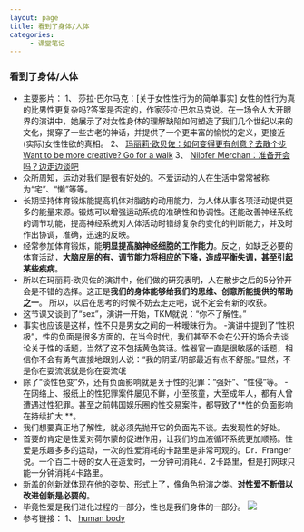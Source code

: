 ```yaml
---
layout: page
title: 看到了身体/人体
categories:
     - 课堂笔记
---
```


### 看到了身体/人体

* 主要影片：
1、 莎拉·巴尔马克：[关于女性性行为的简单事实] 女性的性行为真的比男性更复杂吗?答案是否定的，作家莎拉·巴尔马克说。在一场令人大开眼界的演讲中，她展示了对女性身体的理解缺陷如何塑造了我们几个世纪以来的文化，揭穿了一些古老的神话，并提供了一个更丰富的愉悦的定义，更接近(实际)女性性欲的真相。
2、 [玛丽莉·欧贝佐：如何变得更有创意？去散个步Want to be more creative? Go for a walk](https://www.ted.com/talks/marily_oppezzo_want_to_be_more_creative_go_for_a_walk?&language=zh-cn)
3、 [Nilofer Merchan：准备开会吗？边走边谈吧](https://www.ted.com/talks/sarah_barmak_the_uncomplicated_truth_about_women_s_sexuality?&language=zh-cn)
* 众所周知，运动对我们是很有好处的。不爱运动的人在生活中常常被称为“宅”、“懒”等等。
* 长期坚持体育锻炼能提高机体对脂肪的动用能力，为人体从事各项活动提供更多的能量来源。锻炼可以增强运动系统的准确性和协调性。还能改善神经系统的调节功能，提高神经系统对人体活动时错综复杂的变化的判断能力，并及时作出协调，准确，迅速的反映。
* 经常参加体育锻炼，能**明显提高脑神经细胞的工作能力**。反之，如缺乏必要的体育活动，**大脑皮层的有、调节能力将相应的下降，造成平衡失调，甚至引起某些疾病**。
* 所以在玛丽莉·欧贝佐的演讲中，他们做的研究表明，人在散步之后的5分钟开会是不错的选择。这正是**我们的身体能够给我们的思维、创意所能提供的帮助之一**。 所以，以后在思考的时候不妨去走走吧，说不定会有新的收获。
* 这节课又谈到了“sex”，演讲一开始，TKM就说：“你不了解性。”
* 事实也应该是这样，性不只是男女之间的一种暧昧行为。 -演讲中提到了“性积极”，性的负面是很多方面的，在当今时代，我们甚至不会在公开的场合去谈论关于性的话题，当然了这不包括黄色笑话。性器官一直是很敏感的话题，相信你不会有勇气直接地跟别人说：“我的阴茎/阴部最近有点不舒服。”显然，不是你在耍流氓就是你在耍流氓
* 除了“谈性色变”外，还有负面影响就是关于性的犯罪：“强奸”、“性侵”等。 -在网络上、报纸上的性犯罪案件屡见不鲜，小至孩童，大至成年人，都有人曾遭遇过性犯罪。甚至之前韩国娱乐圈的性交易案件，都导致了**性的负面影响在持续扩大 **。
* 我们想要真正地了解性，就必须先抛开它的负面先不谈。去发现性的好处。
* 首要的肯定是性爱对荷尔蒙的促进作用，让我们的血液循环系统更加顺畅。性爱是乐趣多多的运动，一次的性爱消耗的卡路里是非常可观的。Dr．Franger说。一个百二十磅的女人在造爱时，一分钟可消耗4．2卡路里，但是打网球只能一分钟消耗4卡路里。
* 新盖的创新就体现在他的姿势、形式上了，像角色扮演之类。**对性爱不断借以改进创新是必要的**。
* 毕竟性爱是我们进化过程的一部分，性也是我们身体的一部分。
![](http://a4.att.hudong.com/52/78/01200000025408136324785114236.jpg)
* 参考链接：
1、 [human body](https://www.ted.com/topics/human+body)
